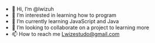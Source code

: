 - 👋 Hi, I’m @lwizuh
- 👀 I’m interested in learning how to program
- 🌱 I’m currently learning JavaScript and Java
- 💞️ I’m looking to collaborate on a project to learning more 
- 📫 How to reach me Lwizestudo@gmail.com

<!---
lwizuh/lwizuh is a ✨ special ✨ repository because its `README.md` (this file) appears on your GitHub profile.
You can click the Preview link to take a look at your changes.
--->
